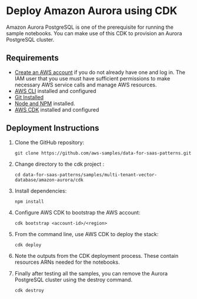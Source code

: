 # Deploy Amazon Aurora using CDK

Amazon Aurora PostgreSQL is one of the prerequisite for running the sample notebooks. You can make use of this CDK to provision an Aurora PostgreSQL cluster. 


## Requirements

* [Create an AWS account](https://portal.aws.amazon.com/gp/aws/developer/registration/index.html) if you do not already have one and log in. The IAM user that you use must have sufficient permissions to make necessary AWS service calls and manage AWS resources.
* [AWS CLI](https://docs.aws.amazon.com/cli/latest/userguide/install-cliv2.html) installed and configured
* [Git Installed](https://git-scm.com/book/en/v2/Getting-Started-Installing-Git)
* [Node and NPM](https://nodejs.org/en/download/) installed.
* [AWS CDK](https://docs.aws.amazon.com/cdk/latest/guide/cli.html) installed and configured

## Deployment Instructions

1. Clone the GitHub repository:
    ``` 
    git clone https://github.com/aws-samples/data-for-saas-patterns.git
    ```
2. Change directory to the cdk project :
    ```
    cd data-for-saas-patterns/samples/multi-tenant-vector-database/amazon-aurora/cdk
    ```
3. Install dependencies:
    ```
    npm install
    ```
4. Configure AWS CDK to bootstrap the AWS account:
    ```
    cdk bootstrap <account-id>/<region>
    ```
5. From the command line, use AWS CDK to deploy the stack: 
    ```
    cdk deploy
    ```
    
6. Note the outputs from the CDK deployment process. These contain resources ARNs needed for the notebooks.

7. Finally after testing all the samples, you can remove the Aurora PostgreSQL cluster using the destroy command.
    ```
    cdk destroy
    ```

